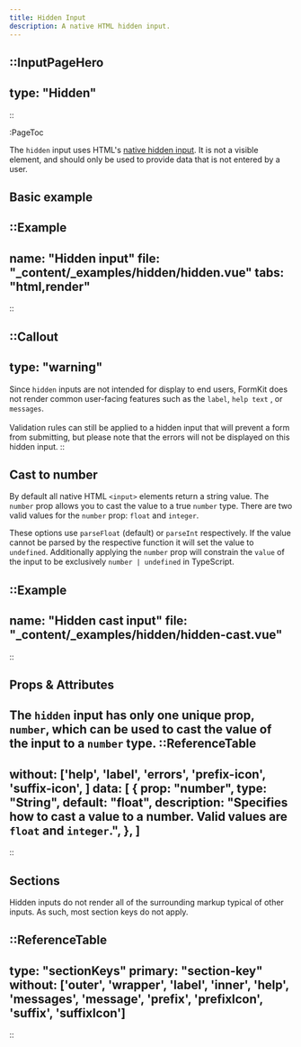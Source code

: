 ```yaml
---
title: Hidden Input
description: A native HTML hidden input.
---
```


::InputPageHero
---
type: "Hidden"
---
::

:PageToc

The `hidden` input uses HTML's [native hidden input](https://developer.mozilla.org/en-US/docs/Web/HTML/Element/input/hidden). It is not a visible element, and should only be used to provide data that is not entered by a user.

## Basic example

::Example
---
name: "Hidden input"
file: "_content/_examples/hidden/hidden.vue"
tabs: "html,render"
---
::


::Callout
---
type: "warning"
---
Since <code>hidden</code> inputs are not intended for display to end users, FormKit does not render common user-facing features such as the <code>label</code>, <code>help text</code> , or <code>messages</code>.<br><br>Validation rules can still be applied to a hidden input that will prevent a form from submitting, but please note that the errors will not be displayed on this hidden input.
::

## Cast to number

By default all native HTML `<input>` elements return a string value. The `number` prop allows you to cast the value to a true `number` type. There are two valid values for the `number` prop: `float` and `integer`.

These options use `parseFloat` (default) or `parseInt` respectively. If the value cannot be parsed by the respective function it will set the value to `undefined`. Additionally applying the `number` prop will constrain the `value` of the input to be exclusively `number | undefined` in TypeScript.

::Example
---
name: "Hidden cast input"
file: "_content/_examples/hidden/hidden-cast.vue"
---
::

## Props & Attributes

The `hidden` input has only one unique prop, `number`, which can be used to cast the value of the input to a `number` type.
::ReferenceTable
---
without: ['help', 'label', 'errors', 'prefix-icon', 'suffix-icon', ]
data: [
  {
    prop: "number",
    type: "String",
    default: "float",
    description:
      "Specifies how to cast a value to a number. Valid values are <code>float</code> and <code>integer</code>.",
  },
]
---
::


## Sections

Hidden inputs do not render all of the surrounding markup typical of other inputs. As such, most section keys do not apply.

::ReferenceTable
---
type: "sectionKeys"
primary: "section-key"
without: ['outer', 'wrapper', 'label', 'inner', 'help', 'messages', 'message', 'prefix', 'prefixIcon', 'suffix', 'suffixIcon']
---
::
